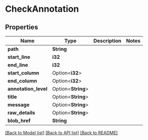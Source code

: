 # CheckAnnotation

## Properties

Name | Type | Description | Notes
------------ | ------------- | ------------- | -------------
**path** | **String** |  | 
**start_line** | **i32** |  | 
**end_line** | **i32** |  | 
**start_column** | Option<**i32**> |  | 
**end_column** | Option<**i32**> |  | 
**annotation_level** | Option<**String**> |  | 
**title** | Option<**String**> |  | 
**message** | Option<**String**> |  | 
**raw_details** | Option<**String**> |  | 
**blob_href** | **String** |  | 

[[Back to Model list]](../README.md#documentation-for-models) [[Back to API list]](../README.md#documentation-for-api-endpoints) [[Back to README]](../README.md)


